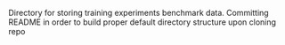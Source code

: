 Directory for storing training experiments benchmark data. 
Committing README in order to build proper default directory structure upon cloning repo

